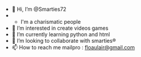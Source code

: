 - 👋 Hi, I’m @Smarties72
- - I'm a charismatic people
- 👀 I’m interested in create videos games
- 🌱 I’m currently learning python and html
- 💞️ I’m looking to collaborate with smarties®
- 📫 How to reach me mailpro : floaulair@gmail.com

<!---
Smarties72/Smarties72 is a ✨ special ✨ repository because its `README.md` (this file) appears on your GitHub profile.
You can click the Preview link to take a look at your changes.
--->
